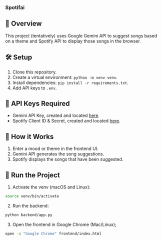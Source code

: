 ### Spotifai

## 🚀 Overview

This project (tentatively) uses Google Gemini API to suggest songs based on a theme and Spotify API to display those songs in the browser.

## 🛠️ Setup

1. Clone this repository.
2. Create a virtual environment: `python -m venv venv`.
3. Install dependencies: `pip install -r requirements.txt`.
4. Add API keys to `.env`.

## 🔑 API Keys Required

- Gemini API Key, created and located [here](https://aistudio.google.com/app/apikey).
- Spotify Client ID & Secret, created and located [here](https://developer.spotify.com/dashboard).

## 🎵 How it Works

1. Enter a mood or theme in the frontend UI.
2. Gemini API generates the song suggestions.
3. Spotify displays the songs that have been suggested.

## 📝 Run the Project

1. Activate the venv (macOS and Linux):

```bash
source venv/bin/activate
```

2. Run the backend:

```bash
python backend/app.py
```

3. Open the frontend in Google Chrome (Mac/Linux);

```bash
open -a "Google Chrome" frontend/index.html
```
